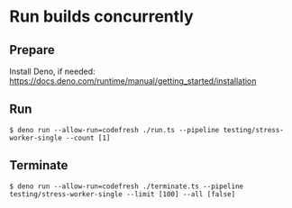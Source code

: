 # Run builds concurrently

## Prepare

Install Deno, if needed: https://docs.deno.com/runtime/manual/getting_started/installation

## Run
```
$ deno run --allow-run=codefresh ./run.ts --pipeline testing/stress-worker-single --count [1]
```

## Terminate
```
$ deno run --allow-run=codefresh ./terminate.ts --pipeline testing/stress-worker-single --limit [100] --all [false]
```

